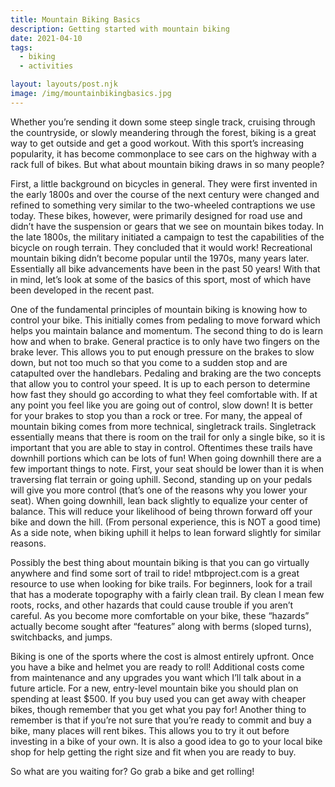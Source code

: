 ```yaml
---
title: Mountain Biking Basics
description: Getting started with mountain biking
date: 2021-04-10
tags:
  - biking
  - activities

layout: layouts/post.njk
image: /img/mountainbikingbasics.jpg
---
```


Whether you’re sending it down some steep single track, cruising through the countryside, or slowly meandering through the forest, biking is a great way to get outside and get a good workout. With this sport’s increasing popularity, it has become commonplace to see cars on the highway with a rack full of bikes. But what about mountain biking draws in so many people?

First, a little background on bicycles in general. They were first invented in the early 1800s and over the course of the next century were changed and refined to something very similar to the two-wheeled contraptions we use today. These bikes, however, were primarily designed for road use and didn’t have the suspension or gears that we see on mountain bikes today. In the late 1800s, the military initiated a campaign to test the capabilities of the bicycle on rough terrain. They concluded that it would work! Recreational mountain biking didn’t become popular until the 1970s, many years later. Essentially all bike advancements have been in the past 50 years! With that in mind, let’s look at some of the basics of this sport, most of which have been developed in the recent past.

One of the fundamental principles of mountain biking is knowing how to control your bike. This initially comes from pedaling to move forward which helps you maintain balance and momentum. The second thing to do is learn how and when to brake. General practice is to only have two fingers on the brake lever. This allows you to put enough pressure on the brakes to slow down, but not too much so that you come to a sudden stop and are catapulted over the handlebars. Pedaling and braking are the two concepts that allow you to control your speed. It is up to each person to determine how fast they should go according to what they feel comfortable with. If at any point you feel like you are going out of control, slow down! It is better for your brakes to stop you than a rock or tree.
For many, the appeal of mountain biking comes from more technical, singletrack trails. Singletrack essentially means that there is room on the trail for only a single bike, so it is important that you are able to stay in control. Oftentimes these trails have downhill portions which can be lots of fun! When going downhill there are a few important things to note. First, your seat should be lower than it is when traversing flat terrain or going uphill. Second, standing up on your pedals will give you more control (that’s one of the reasons why you lower your seat). When going downhill, lean back slightly to equalize your center of balance. This will reduce your likelihood of being thrown forward off your bike and down the hill. (From personal experience, this is NOT a good time) As a side note, when biking uphill it helps to lean forward slightly for similar reasons.

Possibly the best thing about mountain biking is that you can go virtually anywhere and find some sort of trail to ride! mtbproject.com is a great resource to use when looking for bike trails. For beginners, look for a trail that has a moderate topography with a fairly clean trail. By clean I mean few roots, rocks, and other hazards that could cause trouble if you aren’t careful. As you become more comfortable on your bike, these “hazards” actually become sought after “features” along with berms (sloped turns), switchbacks, and jumps.

Biking is one of the sports where the cost is almost entirely upfront. Once you have a bike and helmet you are ready to roll! Additional costs come from maintenance and any upgrades you want which I’ll talk about in a future article. For a new, entry-level mountain bike you should plan on spending at least $500. If you buy used you can get away with cheaper bikes, though remember that you get what you pay for! Another thing to remember is that if you’re not sure that you’re ready to commit and buy a bike, many places will rent bikes. This allows you to try it out before investing in a bike of your own. It is also a good idea to go to your local bike shop for help getting the right size and fit when you are ready to buy.

So what are you waiting for? Go grab a bike and get rolling!
